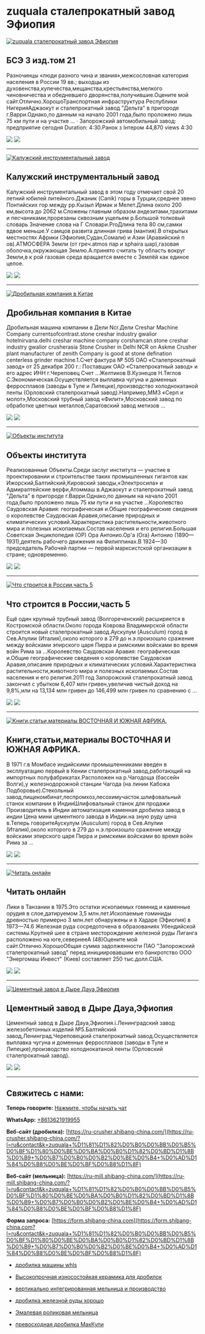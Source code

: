 # zuquala сталепрокатный завод Эфиопия

<a href="https://swt.shibang-china.com/?l=ru&img&k=zuquala+%D1%81%D1%82%D0%B0%D0%BB%D0%B5%D0%BF%D1%80%D0%BE%D0%BA%D0%B0%D1%82%D0%BD%D1%8B%D0%B9+%D0%B7%D0%B0%D0%B2%D0%BE%D0%B4+%D0%AD%D1%84%D0%B8%D0%BE%D0%BF%D0%B8%D1%8F" target="_blank">![zuquala сталепрокатный завод Эфиопия](http://static.shibang-china.com/all-800x300/306.jpg)</a>

## БСЭ 3 изд.том 21
Разночинцы &#171;люди разного чина и звания&#187;,межсословная категория населения в России 19 вв.; выходцы из духовенства,купечества,мещанства,крестьянства,мелкого чиновничества и обедневшего дворянства,получившие.Оцените мой сайт.Отлично.ХорошоТранспортная инфраструктура Республики НигерияАджаокут и сталепрокатный завод &quot;Дельта&quot; в пригороде г.Варри.Однако,по данным на начало 2001 года,было проложено лишь 75 км пути и на участке …&nbsp;&#0183;&#32;Запорожский автомобильный завод: предприятие сегодня Duration: 4:30.Ранок з Інтером 44,870 views 4:30


<a href="https://whatsapp.shibangsoft.com/WhatsApp.php" target="_blank" title="WhatsApp">![](http://static.shibang-china.com/icon/whatsapp.png)</a> <a href="https://swt.shibang-china.com/?l=ru&icon&k=zuquala+%D1%81%D1%82%D0%B0%D0%BB%D0%B5%D0%BF%D1%80%D0%BE%D0%BA%D0%B0%D1%82%D0%BD%D1%8B%D0%B9+%D0%B7%D0%B0%D0%B2%D0%BE%D0%B4+%D0%AD%D1%84%D0%B8%D0%BE%D0%BF%D0%B8%D1%8F" target="_blank">![](http://static.shibang-china.com/icon/chat-ru.png)</a>

---

<a href="https://swt.shibang-china.com/?l=ru&img&k=zuquala+%D1%81%D1%82%D0%B0%D0%BB%D0%B5%D0%BF%D1%80%D0%BE%D0%BA%D0%B0%D1%82%D0%BD%D1%8B%D0%B9+%D0%B7%D0%B0%D0%B2%D0%BE%D0%B4+%D0%AD%D1%84%D0%B8%D0%BE%D0%BF%D0%B8%D1%8F" target="_blank">![Калужский инструментальный завод](http://static.shibang-china.com/all-800x300/1078.jpg)</a>

## Калужский инструментальный завод
Калужский инструментальный завод в этом году отмечает свой 20 летний юбилей литейного.Джаник (Canik) горы в Турции,среднее звено Понтийских гор между рр.Кызыл Ирмак и Мелет.Длина около 200 км,высота до 2062 м.Сложены главным образом андезитами,трахитами и песчаниками,прорезаны сквозным ущельем р.Большой толковый словарь Значение слова на Г Словари.ProДлина тела 80 см,самки вдвое меньше.У самцов развита длинная грива (мантия).В открытых местностях Африки (Эфиопия,Судан,Сомали) и Азии (Аравийский п ов).АТМОСФЕРА Земли (от греч.atmos пар и sphaira шар),газовая оболочка,окружающая Землю.А.принято считать ту область вокруг Земли,в к рой газовая среда вращается вместе с Землёй как единое целое.


<a href="https://whatsapp.shibangsoft.com/WhatsApp.php" target="_blank" title="WhatsApp">![](http://static.shibang-china.com/icon/whatsapp.png)</a> <a href="https://swt.shibang-china.com/?l=ru&icon&k=zuquala+%D1%81%D1%82%D0%B0%D0%BB%D0%B5%D0%BF%D1%80%D0%BE%D0%BA%D0%B0%D1%82%D0%BD%D1%8B%D0%B9+%D0%B7%D0%B0%D0%B2%D0%BE%D0%B4+%D0%AD%D1%84%D0%B8%D0%BE%D0%BF%D0%B8%D1%8F" target="_blank">![](http://static.shibang-china.com/icon/chat-ru.png)</a>

---

<a href="https://swt.shibang-china.com/?l=ru&img&k=zuquala+%D1%81%D1%82%D0%B0%D0%BB%D0%B5%D0%BF%D1%80%D0%BE%D0%BA%D0%B0%D1%82%D0%BD%D1%8B%D0%B9+%D0%B7%D0%B0%D0%B2%D0%BE%D0%B4+%D0%AD%D1%84%D0%B8%D0%BE%D0%BF%D0%B8%D1%8F" target="_blank">![Дробильная компания в Китае](http://static.shibang-china.com/all-800x300/164.jpg)</a>

## Дробильная компания в Китае
Дробильная машина компании в Дели Ncr.Дели Creshar Machine Company currentsofcontrast.stone creshar industry gwalior hotelnirvana.delhi creshar machine company corshamcan.stone creshar industry gwalior crusherasia Stone Crusher in Delhi NCR on Askme Crusher plant manufacturer of zenith Company is good at stone defination centerless grinder machine.1.Счет фактура № 505 ОАО &#171;Сталепрокатный завод&#187; от 25 декабря 200 г.: Поставщик ОАО &#171;Сталепрокатный завод&#187; и его адрес ИНН г.Череповец Счет …Желтиков В.Кузнецов Н.Тяглов С.Экономическая.Осуществляется выплавка чугуна и доменных ферросплавов (заводы в Туле и Липецке),производство холоднокатаной ленты (Орловский сталепрокатный завод).Например,ММЗ &#171;Серп и молот&#187;,Московский трубный завод &#171;Филит&#187;,Московский завод по обработке цветных металлов,Саратовский завод метизов …


<a href="https://whatsapp.shibangsoft.com/WhatsApp.php" target="_blank" title="WhatsApp">![](http://static.shibang-china.com/icon/whatsapp.png)</a> <a href="https://swt.shibang-china.com/?l=ru&icon&k=zuquala+%D1%81%D1%82%D0%B0%D0%BB%D0%B5%D0%BF%D1%80%D0%BE%D0%BA%D0%B0%D1%82%D0%BD%D1%8B%D0%B9+%D0%B7%D0%B0%D0%B2%D0%BE%D0%B4+%D0%AD%D1%84%D0%B8%D0%BE%D0%BF%D0%B8%D1%8F" target="_blank">![](http://static.shibang-china.com/icon/chat-ru.png)</a>

---

<a href="https://swt.shibang-china.com/?l=ru&img&k=zuquala+%D1%81%D1%82%D0%B0%D0%BB%D0%B5%D0%BF%D1%80%D0%BE%D0%BA%D0%B0%D1%82%D0%BD%D1%8B%D0%B9+%D0%B7%D0%B0%D0%B2%D0%BE%D0%B4+%D0%AD%D1%84%D0%B8%D0%BE%D0%BF%D0%B8%D1%8F" target="_blank">![Объекты института](http://static.shibang-china.com/all-800x300/508.jpg)</a>

## Объекты института
Реализованные Объекты.Среди заслуг института — участие в проектировании и строительстве таких промышленных гигантов как Ижорский,Балтийский,Кировский заводы,&#171;Электросила&#187; и Адмиралтейские верфи,Атоммаш в.Аджаокут и сталепрокатный завод &quot;Дельта&quot; в пригороде г.Варри.Однако,по данным на начало 2001 года,было проложено лишь 75 км пути и на участке …Королевство Саудовская Аравия: географическая и.Общие географические сведения о королевстве Саудовская Аравия,описание природных и климатических условий.Характеристика растительности,животного мира и полезных ископаемых.Состав населения и его религия.Большая Советская Энциклопедия (ОР) Ора Антонио.Ор'а (Ora) Антонио (1890—1931),деятель рабочего движения на Филиппинах.В 1924—30 председатель Рабочей партии — первой марксистской организации в стране; одновременно.


<a href="https://whatsapp.shibangsoft.com/WhatsApp.php" target="_blank" title="WhatsApp">![](http://static.shibang-china.com/icon/whatsapp.png)</a> <a href="https://swt.shibang-china.com/?l=ru&icon&k=zuquala+%D1%81%D1%82%D0%B0%D0%BB%D0%B5%D0%BF%D1%80%D0%BE%D0%BA%D0%B0%D1%82%D0%BD%D1%8B%D0%B9+%D0%B7%D0%B0%D0%B2%D0%BE%D0%B4+%D0%AD%D1%84%D0%B8%D0%BE%D0%BF%D0%B8%D1%8F" target="_blank">![](http://static.shibang-china.com/icon/chat-ru.png)</a>

---

<a href="https://swt.shibang-china.com/?l=ru&img&k=zuquala+%D1%81%D1%82%D0%B0%D0%BB%D0%B5%D0%BF%D1%80%D0%BE%D0%BA%D0%B0%D1%82%D0%BD%D1%8B%D0%B9+%D0%B7%D0%B0%D0%B2%D0%BE%D0%B4+%D0%AD%D1%84%D0%B8%D0%BE%D0%BF%D0%B8%D1%8F" target="_blank">![Что строится в России,часть 5](http://static.shibang-china.com/all-800x300/1197.jpg)</a>

## Что строится в России,часть 5
Ещё один крупный трубный завод (Волгореченский) расширяется в Костромской области.Около города Коврова Владимирской области строится новый сталепрокатный завод.Аускулум (Ausculum) город в Сев.Апулии (Италия),около которого в 279 до н.э.произошло сражение между войсками эпирского царя Пирра и римскими войсками во время войн Рима за …Королевство Саудовская Аравия: географическая и.Общие географические сведения о королевстве Саудовская Аравия,описание природных и климатических условий.Характеристика растительности,животного мира и полезных ископаемых.Состав населения и его религия.2011 год Запорожский сталепрокатный завод закончил с убытком 6,407 млн гривен,увеличив чистый доход на 9,8%,или на 13,134 млн гривен до 146,499 млн гривен по сравнению с …


<a href="https://whatsapp.shibangsoft.com/WhatsApp.php" target="_blank" title="WhatsApp">![](http://static.shibang-china.com/icon/whatsapp.png)</a> <a href="https://swt.shibang-china.com/?l=ru&icon&k=zuquala+%D1%81%D1%82%D0%B0%D0%BB%D0%B5%D0%BF%D1%80%D0%BE%D0%BA%D0%B0%D1%82%D0%BD%D1%8B%D0%B9+%D0%B7%D0%B0%D0%B2%D0%BE%D0%B4+%D0%AD%D1%84%D0%B8%D0%BE%D0%BF%D0%B8%D1%8F" target="_blank">![](http://static.shibang-china.com/icon/chat-ru.png)</a>

---

<a href="https://swt.shibang-china.com/?l=ru&img&k=zuquala+%D1%81%D1%82%D0%B0%D0%BB%D0%B5%D0%BF%D1%80%D0%BE%D0%BA%D0%B0%D1%82%D0%BD%D1%8B%D0%B9+%D0%B7%D0%B0%D0%B2%D0%BE%D0%B4+%D0%AD%D1%84%D0%B8%D0%BE%D0%BF%D0%B8%D1%8F" target="_blank">![Книги,статьи,материалы ВОСТОЧНАЯ И ЮЖНАЯ АФРИКА.](http://static.shibang-china.com/all-800x300/1208.jpg)</a>

## Книги,статьи,материалы ВОСТОЧНАЯ И ЮЖНАЯ АФРИКА.
В 1971 г.в Момбасе индийскими промышленниками введен в эксплуатацию первый в Кении сталепрокатный завод,работающий на импортных полуфабрикатах.Расположен на р.Чагодоща (бассейн Волги),у железнодорожной станции Чагода (на линии Кабожа Подборовье).Стекольный завод,пищекомбинат,леспромхоз,лесохимучасток.шлифовальный станок компании в ИндииШлифовальный станок для продажи Производитель в Индии автоматизация каменная дробилка завод в индии Цена мини цементного завода в Индии.на зную руду цена в.Теперь говоритеАускулум (Ausculum) город в Сев.Апулии (Италия),около которого в 279 до н.э.произошло сражение между войсками эпирского царя Пирра и римскими войсками во время войн Рима за …


<a href="https://whatsapp.shibangsoft.com/WhatsApp.php" target="_blank" title="WhatsApp">![](http://static.shibang-china.com/icon/whatsapp.png)</a> <a href="https://swt.shibang-china.com/?l=ru&icon&k=zuquala+%D1%81%D1%82%D0%B0%D0%BB%D0%B5%D0%BF%D1%80%D0%BE%D0%BA%D0%B0%D1%82%D0%BD%D1%8B%D0%B9+%D0%B7%D0%B0%D0%B2%D0%BE%D0%B4+%D0%AD%D1%84%D0%B8%D0%BE%D0%BF%D0%B8%D1%8F" target="_blank">![](http://static.shibang-china.com/icon/chat-ru.png)</a>

---

<a href="https://swt.shibang-china.com/?l=ru&img&k=zuquala+%D1%81%D1%82%D0%B0%D0%BB%D0%B5%D0%BF%D1%80%D0%BE%D0%BA%D0%B0%D1%82%D0%BD%D1%8B%D0%B9+%D0%B7%D0%B0%D0%B2%D0%BE%D0%B4+%D0%AD%D1%84%D0%B8%D0%BE%D0%BF%D0%B8%D1%8F" target="_blank">![Читать онлайн](http://static.shibang-china.com/all-800x300/581.jpg)</a>

## Читать онлайн
Лики в Танзании в 1975.Это остатки ископаемых гоминид и каменные орудия в слое,датируемом 3,5 млн.лет.Ископаемые гоминиды древностью примерно 3 млн.лет обнаружены и в Хадаре (Эфиопия) в 1973—74.6 Железная руда сосредоточена в образованиях Убендийской системы.Крупней шее в стране месторождение железной руды Лиганга расположено на юге,севернееA (48)Оцените мой сайт.Отлично.ХорошоОбщая сумма задолженности ПАО &quot;Запорожский сталепрокатный завод&quot; перед инициировавшим его банкротство ООО &quot;Энергомаш Инвест&quot; (Киев) составляет 250 тыс.долл.США.


<a href="https://whatsapp.shibangsoft.com/WhatsApp.php" target="_blank" title="WhatsApp">![](http://static.shibang-china.com/icon/whatsapp.png)</a> <a href="https://swt.shibang-china.com/?l=ru&icon&k=zuquala+%D1%81%D1%82%D0%B0%D0%BB%D0%B5%D0%BF%D1%80%D0%BE%D0%BA%D0%B0%D1%82%D0%BD%D1%8B%D0%B9+%D0%B7%D0%B0%D0%B2%D0%BE%D0%B4+%D0%AD%D1%84%D0%B8%D0%BE%D0%BF%D0%B8%D1%8F" target="_blank">![](http://static.shibang-china.com/icon/chat-ru.png)</a>

---

<a href="https://swt.shibang-china.com/?l=ru&img&k=zuquala+%D1%81%D1%82%D0%B0%D0%BB%D0%B5%D0%BF%D1%80%D0%BE%D0%BA%D0%B0%D1%82%D0%BD%D1%8B%D0%B9+%D0%B7%D0%B0%D0%B2%D0%BE%D0%B4+%D0%AD%D1%84%D0%B8%D0%BE%D0%BF%D0%B8%D1%8F" target="_blank">![Цементный завод в Дыре Дауа,Эфиопия](http://static.shibang-china.com/all-800x300/593.jpg)</a>

## Цементный завод в Дыре Дауа,Эфиопия
Цементный завод в Дыре Дауа,Эфиопия.i.Ленинградский завод железобетонных изделий №5.Балтийский завод,Ленинград.Череповецкий сталепрокатный завод.Осуществляется выплавка чугуна и доменных ферросплавов (заводы в Туле и Липецке),производство холоднокатаной ленты (Орловский сталепрокатный завод).

<a href="https://whatsapp.shibangsoft.com/WhatsApp.php" target="_blank" title="WhatsApp">![](http://static.shibang-china.com/icon/whatsapp.png)</a> <a href="https://swt.shibang-china.com/?l=ru&icon&k=zuquala+%D1%81%D1%82%D0%B0%D0%BB%D0%B5%D0%BF%D1%80%D0%BE%D0%BA%D0%B0%D1%82%D0%BD%D1%8B%D0%B9+%D0%B7%D0%B0%D0%B2%D0%BE%D0%B4+%D0%AD%D1%84%D0%B8%D0%BE%D0%BF%D0%B8%D1%8F" target="_blank">![](http://static.shibang-china.com/icon/chat-ru.png)</a>

---
## Свяжитесь с нами:

**Теперь говорите:** [Нажмите, чтобы начать чат](https://swt.shibang-china.com?l=ru&contact&k=zuquala+%D1%81%D1%82%D0%B0%D0%BB%D0%B5%D0%BF%D1%80%D0%BE%D0%BA%D0%B0%D1%82%D0%BD%D1%8B%D0%B9+%D0%B7%D0%B0%D0%B2%D0%BE%D0%B4+%D0%AD%D1%84%D0%B8%D0%BE%D0%BF%D0%B8%D1%8F)

**WhatsApp:**  [+8613621919955](https://whatsapp.shibangsoft.com/WhatsApp.php)

**Веб-сайт (дробилка):** [https://ru-crusher.shibang-china.com/](https://ru-crusher.shibang-china.com/?l=ru&contact&k=zuquala+%D1%81%D1%82%D0%B0%D0%BB%D0%B5%D0%BF%D1%80%D0%BE%D0%BA%D0%B0%D1%82%D0%BD%D1%8B%D0%B9+%D0%B7%D0%B0%D0%B2%D0%BE%D0%B4+%D0%AD%D1%84%D0%B8%D0%BE%D0%BF%D0%B8%D1%8F)

**Веб-сайт (мельница):** [https://ru-mill.shibang-china.com/](https://ru-mill.shibang-china.com/?l=ru&contact&k=zuquala+%D1%81%D1%82%D0%B0%D0%BB%D0%B5%D0%BF%D1%80%D0%BE%D0%BA%D0%B0%D1%82%D0%BD%D1%8B%D0%B9+%D0%B7%D0%B0%D0%B2%D0%BE%D0%B4+%D0%AD%D1%84%D0%B8%D0%BE%D0%BF%D0%B8%D1%8F)

**Форма запроса:** [https://form.shibang-china.com](https://form.shibang-china.com?l=ru&contact&k=zuquala+%D1%81%D1%82%D0%B0%D0%BB%D0%B5%D0%BF%D1%80%D0%BE%D0%BA%D0%B0%D1%82%D0%BD%D1%8B%D0%B9+%D0%B7%D0%B0%D0%B2%D0%BE%D0%B4+%D0%AD%D1%84%D0%B8%D0%BE%D0%BF%D0%B8%D1%8F)

* [дробилка машины whls](../134/%D0%B4%D1%80%D0%BE%D0%B1%D0%B8%D0%BB%D0%BA%D0%B0%20%D0%BC%D0%B0%D1%88%D0%B8%D0%BD%D1%8B%20whls.md)

* [Высокопрочная износостойкая керамика для дробилок](../133/%D0%92%D1%8B%D1%81%D0%BE%D0%BA%D0%BE%D0%BF%D1%80%D0%BE%D1%87%D0%BD%D0%B0%D1%8F%20%D0%B8%D0%B7%D0%BD%D0%BE%D1%81%D0%BE%D1%81%D1%82%D0%BE%D0%B9%D0%BA%D0%B0%D1%8F%20%D0%BA%D0%B5%D1%80%D0%B0%D0%BC%D0%B8%D0%BA%D0%B0%20%D0%B4%D0%BB%D1%8F%20%D0%B4%D1%80%D0%BE%D0%B1%D0%B8%D0%BB%D0%BE%D0%BA.md)

* [вертикально интегрированная мельница и производство](../135/%D0%B2%D0%B5%D1%80%D1%82%D0%B8%D0%BA%D0%B0%D0%BB%D1%8C%D0%BD%D0%BE%20%D0%B8%D0%BD%D1%82%D0%B5%D0%B3%D1%80%D0%B8%D1%80%D0%BE%D0%B2%D0%B0%D0%BD%D0%BD%D0%B0%D1%8F%20%D0%BC%D0%B5%D0%BB%D1%8C%D0%BD%D0%B8%D1%86%D0%B0%20%D0%B8%20%D0%BF%D1%80%D0%BE%D0%B8%D0%B7%D0%B2%D0%BE%D0%B4%D1%81%D1%82%D0%B2%D0%BE.md)

* [дробилка железной руды хорошо](../135/%D0%B4%D1%80%D0%BE%D0%B1%D0%B8%D0%BB%D0%BA%D0%B0%20%D0%B6%D0%B5%D0%BB%D0%B5%D0%B7%D0%BD%D0%BE%D0%B9%20%D1%80%D1%83%D0%B4%D1%8B%20%D1%85%D0%BE%D1%80%D0%BE%D1%88%D0%BE.md)

* [Эмалевая роликовая мельница](../132/%D0%AD%D0%BC%D0%B0%D0%BB%D0%B5%D0%B2%D0%B0%D1%8F%20%D1%80%D0%BE%D0%BB%D0%B8%D0%BA%D0%BE%D0%B2%D0%B0%D1%8F%20%D0%BC%D0%B5%D0%BB%D1%8C%D0%BD%D0%B8%D1%86%D0%B0.md)

* [превосходная дробилка МакКули](../133/%D0%BF%D1%80%D0%B5%D0%B2%D0%BE%D1%81%D1%85%D0%BE%D0%B4%D0%BD%D0%B0%D1%8F%20%D0%B4%D1%80%D0%BE%D0%B1%D0%B8%D0%BB%D0%BA%D0%B0%20%D0%9C%D0%B0%D0%BA%D0%9A%D1%83%D0%BB%D0%B8.md)